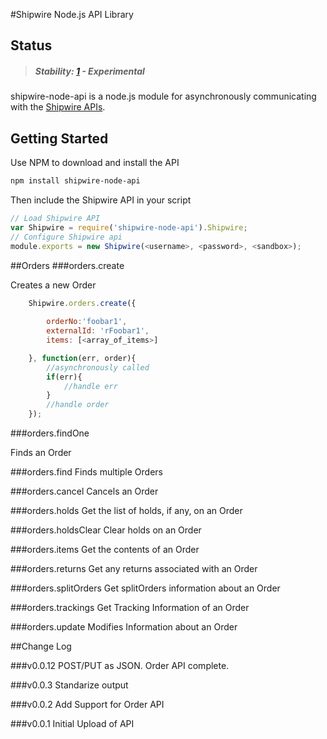 #Shipwire Node.js API Library

## Status

> ##### Stability: [1](http://nodejs.org/api/documentation.html#documentation_stability_index) - Experimental

shipwire-node-api is a node.js module for asynchronously communicating with the
[Shipwire APIs](https://www.shipwire.com/w/developers/client-libraries/). 

## Getting Started
Use NPM to download and install the API
```sh
npm install shipwire-node-api
```

Then include the Shipwire API in your script
```js
// Load Shipwire API
var Shipwire = require('shipwire-node-api').Shipwire;
// Configure Shipwire api
module.exports = new Shipwire(<username>, <password>, <sandbox>);
```

##Orders
###orders.create

Creates a new Order

```js
	Shipwire.orders.create({
		
		orderNo:'foobar1',
		externalId: 'rFoobar1',
		items: [<array_of_items>]

	}, function(err, order){
		//asynchronously called
		if(err){
			//handle err
		}
		//handle order
	});
```

###orders.findOne

Finds an Order

###orders.find
Finds multiple Orders

###orders.cancel
Cancels an Order

###orders.holds
Get the list of holds, if any, on an Order

###orders.holdsClear
Clear holds on an Order

###orders.items
Get the contents of an Order

###orders.returns
Get any returns associated with an Order

###orders.splitOrders
Get splitOrders information about an Order

###orders.trackings
Get Tracking Information of an Order

###orders.update
Modifies Information about an Order

##Change Log

###v0.0.12
POST/PUT as JSON. Order API complete.

###v0.0.3
Standarize output

###v0.0.2
Add Support for Order API

###v0.0.1
Initial Upload of API